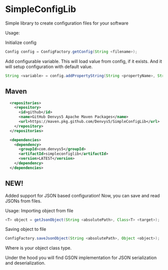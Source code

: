 # SimpleConfigLib

Simple library to create configuration files for your software

Usage:

Initialize config
```java
Config config = ConfigFactory.getConfig(String <filename>);
```

Add configurable variable. This will load value from config, if it exists. And it will setup configuration with default value.
```java
String <variable> = config.addPropertyString(String <propertyName>, String <propertyDefault>);
```


## Maven

```xml
  <repositories>
    <repository>
      <id>github</id>
      <name>GitHub Denvys5 Apache Maven Packages</name>
      <url>https://maven.pkg.github.com/Denvys5/SimpleConfigLib</url>
    </repository>
  </repositories>

  <dependencies>
    <dependency>
      <groupId>com.denvys5</groupId>
      <artifactId>simpleconfiglib</artifactId>
      <version>LATEST</version>
    </dependency>
  </dependencies>
```

## NEW!
Added support for JSON based configuration! 
Now, you can save and read JSONs from files.

Usage:
Importing object from file
```java
<T> object = getJsonObject(String <absolutePath>, Class<T> <target>);
```
Saving object to file
```java
ConfigFactory.saveJsonObject(String <absolutePath>, Object <object>);
```
Where <T> is your object class type.

Under the hood you will find GSON implementation for JSON serialization and deserialization.